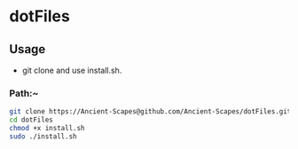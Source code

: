 # dotFiles

## Usage

 - git clone and use install.sh.

### Path:~
```zsh
git clone https://Ancient-Scapes@github.com/Ancient-Scapes/dotFiles.git
cd dotFiles
chmod +x install.sh
sudo ./install.sh
```

